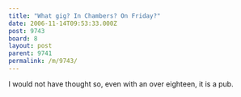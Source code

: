 ```yaml
---
title: "What gig? In Chambers? On Friday?"
date: 2006-11-14T09:53:33.000Z
post: 9743
board: 8
layout: post
parent: 9741
permalink: /m/9743/
---
```

I would not have thought so, even with an over eighteen, it is a pub.
